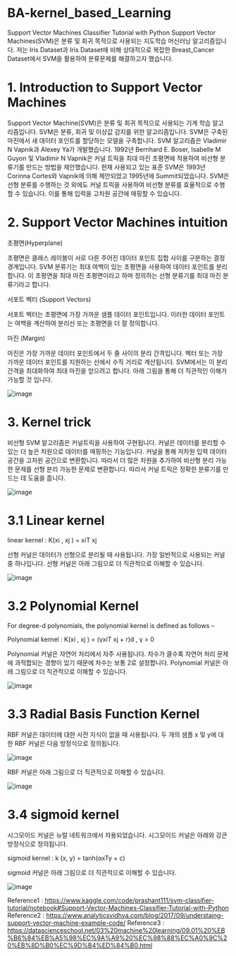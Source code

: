 # BA-kernel_based_Learning
Support Vector Machines Classifier Tutorial with Python 
Support Vector Machines(SVM)은 분류 및 회귀 목적으로 사용되는 지도학습 머신러닝 알고리즘입니다.
저는 Iris Dataset과 Iris Dataset에 비해 상대적으로 복잡한 Breast_Cancer Dataset에서 SVM을 활용하여 분류문제를 해결하고자 했습니다.
 
# 1. Introduction to Support Vector Machines
 
 Support Vector Machine(SVM)은 분류 및 회귀 목적으로 사용되는 기계 학습 알고리즘입니다. SVM은 분류, 회귀 및 이상값 감지를 위한 알고리즘입니다. SVM은 구축된 마진에서 새 데이터 포인트를 할당하는 모델을 구축합니다. SVM 알고리즘은 Vladimir N Vapnik과 Alexey Ya가 개발했습니다. 1992년 Bernhard E. Boser, Isabelle M Guyon 및 Vladimir N Vapnik은 커널 트릭을 최대 마진 초평면에 적용하여 비선형 분류기를 만드는 방법을 제안했습니다. 현재 사용되고 있는 표준 SVM은 1993년 Corinna Cortes와 Vapnik에 의해 제안되었고 1995년에 Summit되었습니다. SVM은 선형 분류를 수행하는 것 외에도 커널 트릭을 사용하여 비선형 분류를 효율적으로 수행할 수 있습니다. 이를 통해 입력을 고차원 공간에 매핑할 수 있습니다.
 
# 2. Support Vector Machines intuition
 
 초평면(Hyperplane) 
 
초평면은 클래스 레이블이 서로 다른 주어진 데이터 포인트 집합 사이를 구분하는 결정 경계입니다. SVM 분류기는 최대 여백이 있는 초평면을 사용하여 데이터 포인트를 분리합니다. 이 초평면을 최대 마진 초평면이라고 하며 정의하는 선형 분류기를 최대 마진 분류기라고 합니다. 
 
 서포트 벡터 (Support Vectors)
 
서포트 벡터는 초평면에 가장 가까운 샘플 데이터 포인트입니다. 이러한 데이터 포인트는 여백을 계산하여 분리선 또는 초평면을 더 잘 정의합니다. 
 
 마진 (Margin)
 
마진은 가장 가까운 데이터 포인트에서 두 줄 사이의 분리 간격입니다. 벡터 또는 가장 가까운 데이터 포인트를 지원하는 선에서 수직 거리로 계산됩니다. SVM에서는 이 분리 간격을 최대화하여 최대 마진을 얻으려고 합니다. 아래 그림을 통해 더 직관적인 이해가 가능할 것 입니다.

![image](https://user-images.githubusercontent.com/71392868/199665408-2e5979ec-832d-491c-a96a-617eabf4da94.png)

# 3. Kernel trick

비선형 SVM 알고리즘은 커널트릭을 사용하여 구현됩니다. 커널은 데이터를 분리할 수 있는 더 높은 차원으로 데이터를 매핑하는 기능입니다. 커널을 통해 저차원 입력 데이터 공간을 고차원 공간으로 변환합니다. 따라서 더 많은 차원을 추가하여 비선형 분리 가능한 문제를 선형 분리 가능한 문제로 변환합니다. 따라서 커널 트릭은 정확한 분류기를 만드는 데 도움을 줍니다.

![image](https://user-images.githubusercontent.com/71392868/199665787-89abeecf-ef77-454b-aa82-1aebb5adff9d.png)

# 3.1 Linear kernel

linear kernel : K(xi , xj ) = xiT xj

선형 커널은 데이터가 선형으로 분리될 때 사용됩니다. 가장 일반적으로 사용되는 커널 중 하나입니다. 
선형 커널은 아래 그림으로 더 직관적으로 이해할 수 있습니다. 

![image](https://user-images.githubusercontent.com/71392868/199666167-2e345a54-f85e-490c-857d-105e4830e340.png)

# 3.2 Polynomial Kernel

For degree-d polynomials, the polynomial kernel is defined as follows –

Polynomial kernel : K(xi , xj ) = (γxiT xj + r)d , γ > 0

Polynomial 커널은 자연어 처리에서 자주 사용됩니다. 
차수가 클수록 자연어 처리 문제에 과적합되는 경향이 있기 때문에 차수는 보통 2로 설정합니다. 
Polynomial 커널은 아래 그림으로 더 직관적으로 이해할 수 있습니다.

![image](https://user-images.githubusercontent.com/71392868/199666592-44488640-56ce-4e6d-aa4a-b63a067746dd.png)

# 3.3 Radial Basis Function Kernel

RBF 커널은 데이터에 대한 사전 지식이 없을 때 사용됩니다.
두 개의 샘플 x 및 y에 대한 RBF 커널은 다음 방정식으로 정의됩니다.

![image](https://user-images.githubusercontent.com/71392868/199666753-c78d7616-2987-4400-b2d0-6c1bfa49a7d7.png)

RBF 커널은 아래 그림으로 더 직관적으로 이해할 수 있습니다.

![image](https://user-images.githubusercontent.com/71392868/199667638-c8a6ec67-b525-41cd-9f5b-3e23c4cd6f22.png)



# 3.4 sigmoid kernel

시그모이드 커널은 뉴럴 네트워크에서 차용되었습니다.
시그모이드 커널은 아래와 강큰 방정식으로 정의됩니다.

sigmoid kernel : k (x, y) = tanh(αxTy + c)

sigmoid 커널은 아래 그림으로 더 직관적으로 이해할 수 있습니다.

![image](https://user-images.githubusercontent.com/71392868/199667505-bfd63e03-f3af-478c-b5c9-fcba597ff303.png)




Reference1 : https://www.kaggle.com/code/prashant111/svm-classifier-tutorial/notebook#Support-Vector-Machines-Classifier-Tutorial-with-Python
Reference2 : https://www.analyticsvidhya.com/blog/2017/09/understaing-support-vector-machine-example-code/
Reference3 : https://datascienceschool.net/03%20machine%20learning/09.01%20%EB%B6%84%EB%A5%98%EC%9A%A9%20%EC%98%88%EC%A0%9C%20%EB%8D%B0%EC%9D%B4%ED%84%B0.html


